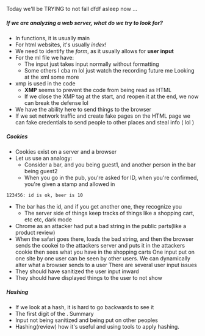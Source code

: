 Today we'll be TRYING to not fall dfdf asleep now
...
##### **If we are analyzing a web server, what do we try to look for?**
- In functions, it is usually main
- For html websites, it's usually *index!*
- We need to identify the _form_, as it usually allows for **user input**
- For the ml file we have:
	- The input just takes input normally without formatting
	- Some others I cba rn lol just watch the recording future me
Looking at the xml some more
- xmp is used in the code
	- **XMP** seems to prevent the code from being read as HTML
	- If we close the XMP tag at the start, and reopen it at the end, we now can break the defense lol
- We have the ability here to send things to the browser
- If we set network traffic and create fake pages on the HTML page we can fake credentials to send people to other places and steal info ( lol )
##### **Cookies**
- Cookies exist on a server and a browser
- Let us use an analogy:
	- Consider a bar, and you being guest1, and another person in the bar being guest2
	- When you go in the pub, you're asked for ID, when you're confirmed, you're given a stamp and allowed in
```
123456: id is ok, beer is 10	
```
- The bar has the id, and if you get another one, they recognize you
	- The server side of things keep tracks of things like a shopping cart, etc etc, dark mode
- Chrome as an attacker had put a bad string in the public parts(like a product review)
- When the safari goes there, loads the bad string, and then the browser sends the cookei to the attackers server and puts it in the attackers cookie then sees what you have in the shopping carts
One input put on one site by one user can be seen by other users.
We can dynamically alter what a browser sends to a user
There are several user input issues
- They should have sanitized the user input inward
- They should have displayed things to the user to not show
##### **Hashing**
- If we look at a hash, it is hard to go backwards to see it
- The first digit of the .
Summary
- Input not being sanitized and being put on other peoples
- Hashing(review) how it's useful and using tools to apply hashing.